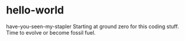 # hello-world
have-you-seen-my-stapler
Starting at ground zero for this coding stuff. Time to evolve or become fossil fuel.
